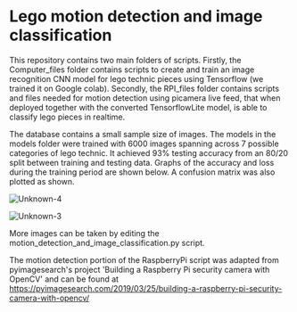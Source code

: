 # Lego motion detection and image classification

This repository contains two main folders of scripts. Firstly, the Computer_files folder contains scripts to create and train an image recognition CNN model for lego technic pieces using Tensorflow (we trained it on Google colab). Secondly, the RPI_files folder contains scripts and files needed for motion detection using picamera live feed, that when deployed together with the converted TensorflowLite model, is able to classify lego pieces in realtime.

The database contains a small sample size of images. The models in the models folder were trained with 6000 images spanning across 7 possible categories of lego technic. It achieved 93% testing accuracy from an 80/20 split between training and testing data. Graphs of the accuracy and loss during the training period are shown below. A confusion matrix was also plotted as shown.

![Unknown-4](https://user-images.githubusercontent.com/91732309/190349741-e3152b15-662a-4ad3-81af-c376dca57012.png)

![Unknown-3](https://user-images.githubusercontent.com/91732309/190349811-04a60457-500a-4449-b3a8-bf473aa51bec.png)

More images can be taken by editing the motion_detection_and_image_classification.py script.

The motion detection portion of the RaspberryPi script was adapted from pyimagesearch's project 'Building a Raspberry Pi security camera with OpenCV' and can be found at
https://pyimagesearch.com/2019/03/25/building-a-raspberry-pi-security-camera-with-opencv/


